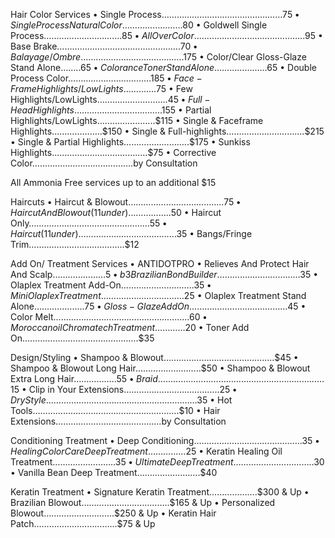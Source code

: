 Hair Color Services • Single Process…………………………………………$75 •
Single Process Natural Color……………………$80 • Goldwell Single
Process………………………….$85 • All Over Color……………………………………..$95 •
Base Brake………………………………………….$70 •
Balayage/Ombre…………………………………..$175 • Color/Clear Gloss-Glaze
Stand Alone……..$65 • Colorance Toner Stand Alone…………………$65 •
Double Process Color……………………………$185 • Face-Frame
Highlights/LowLights………….$75 • Few
Highlights/LowLights……………………….$45 • Full-Head
Highlights……………………………..$155 • Partial
Highlights/LowLights…………………..$115 • Single & Faceframe
Highlights………………..$150 • Single &
Full-highlights………………………….$215 • Single & Partial
Highlights……………………..$175 • Sunkiss
Highlights………………………………..$75 • Corrective
Color………………………………….by Consultation

All Ammonia Free services up to an additional $15

Haircuts • Haircut & Blowout………………………………..$75 • Haircut And
Blowout (11under)……………..$50 • Haircut
Only…………………………………………$55 • Haircut (11under)…………………………………$35
• Bangs/Fringe Trim………………………………..$12

Add On/ Treatment Services • ANTIDOTPRO • Relieves And
Protect Hair And Scalp…………………$5 • b3 Brazilian Bond
Builder……………………………$35 • Olaplex Treatment
Add-On………………………..$35 • Mini Olaplex Treatment……………………………$25
• Olaplex Treatment Stand Alone………………..$75 • Gloss-Glaze Add
On…………………………………$45 • Color Melt………………………………………………$60 •
Moroccanoil Chromatech Treatment…………$20 • Toner Add
On……………………………………….$35

Design/Styling • Shampoo & Blowout……………………………………..$45 •
Shampoo & Blowout Long Hair……………………..$50 • Shampoo & Blowout
Extra Long Hair……………..$55 • Braid…………………………………………………………$15 •
Clip in Your Extensions………………………………..$25 • Dry
Style……………………………………………………$35 • Hot
Tools………………………………………………….$10 • Hair
Extensions……………………………………by Consultation

Conditioning Treatment • Deep Conditioning…………………………………….$35
• Healing Color Care Deep Treatment……………$25 • Keratin
Healing Oil Treatment…………………….$35 • Ultimate Deep
Treatment…………………………..$30 • Vanilla Bean Deep
Treatment…………………….$40

Keratin Treatment • Signature Keratin Treatment……………….$300 &
Up • Brazilian Blowout……………………………..$165 & Up • Personalized
Blowout……………………….$250 & Up • Keratin Hair
Patch……………………………$75 & Up
